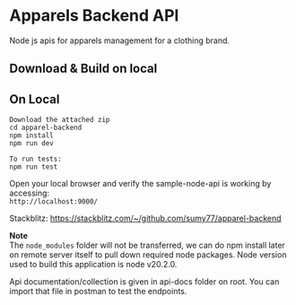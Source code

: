 # Apparels Backend API

Node js apis for apparels management for a clothing brand.

## Download & Build on local

## On Local

```
Download the attached zip
cd apparel-backend
npm install
npm run dev
```

```
To run tests:
npm run test
```

Open your local browser and verify the sample-node-api is working by accessing:  
`http://localhost:9000/`

Stackblitz: https://stackblitz.com/~/github.com/sumy77/apparel-backend

**Note**  
The `node_modules` folder will not be transferred, we can do npm install later on remote server itself to pull down required node packages. Node version used to build this application is node v20.2.0.

Api documentation/collection is given in api-docs folder on root. You can import that file in postman to test the endpoints.
